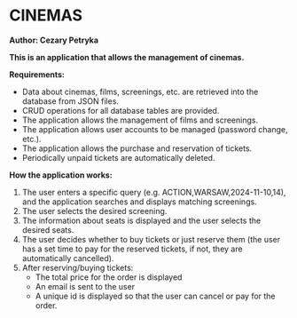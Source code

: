 # CINEMAS
**Author: Cezary Petryka**

**This is an application that allows the management of cinemas.**

**Requirements:**
- Data about cinemas, films, screenings, etc. are retrieved into the database from JSON files.
- CRUD operations for all database tables are provided.
- The application allows the management of films and screenings.
- The application allows user accounts to be managed (password change, etc.).
- The application allows the purchase and reservation of tickets.
- Periodically unpaid tickets are automatically deleted.

**How the application works:**
1. The user enters a specific query (e.g. ACTION,WARSAW,2024-11-10,14), and the application searches and displays matching screenings.
2. The user selects the desired screening.
3. The information about seats is displayed and the user selects the desired seats.
4. The user decides whether to buy tickets or just reserve them (the user has a set time to pay for the reserved tickets, if not, they are automatically cancelled).
5. After reserving/buying tickets:
   - The total price for the order is displayed
   - An email is sent to the user
   - A unique id is displayed so that the user can cancel or pay for the order.